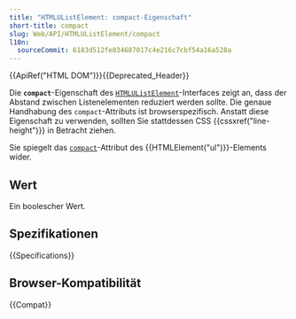 ```yaml
---
title: "HTMLUListElement: compact-Eigenschaft"
short-title: compact
slug: Web/API/HTMLUListElement/compact
l10n:
  sourceCommit: 6183d512fe034687017c4e216c7cbf54a16a528a
---
```


{{ApiRef("HTML DOM")}}{{Deprecated_Header}}

Die **`compact`**-Eigenschaft des [`HTMLUListElement`](/de/docs/Web/API/HTMLUListElement)-Interfaces zeigt an, dass der Abstand zwischen Listenelementen reduziert werden sollte. Die genaue Handhabung des `compact`-Attributs ist browserspezifisch. Anstatt diese Eigenschaft zu verwenden, sollten Sie stattdessen CSS {{cssxref("line-height")}} in Betracht ziehen.

Sie spiegelt das [`compact`](/de/docs/Web/HTML/Reference/Elements/ul#compact)-Attribut des {{HTMLElement("ul")}}-Elements wider.

## Wert

Ein boolescher Wert.

## Spezifikationen

{{Specifications}}

## Browser-Kompatibilität

{{Compat}}

